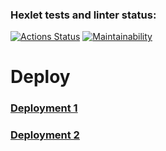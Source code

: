### Hexlet tests and linter status:
[![Actions Status](https://github.com/alexkwyk/frontend-project-12/workflows/hexlet-check/badge.svg)](https://github.com/alexkwyk/frontend-project-12/actions)
[![Maintainability](https://api.codeclimate.com/v1/badges/32bed6ab1d1ad6bec9ff/maintainability)](https://codeclimate.com/github/alexkwyk/frontend-project-12/maintainability)

# Deploy

### [Deployment 1](https://hexletchat.onrender.com/)
### [Deployment 2](https://frontend-project-12-production-0e35.up.railway.app/)

